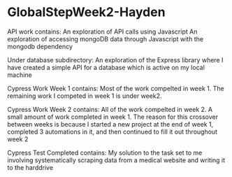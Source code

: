 # GlobalStepWeek2-Hayden

API work contains:
  An exploration of API calls using Javascript
  An exploration of accessing mongoDB data through Javascript with the mongodb dependency
  
  Under database subdirectory:
    An exploration of the Express library where I have created a simple API for a database which is active on my local machine
    
Cypress Work Week 1 contains:
  Most of the work compelted in week 1.
  The remaining work I competed in week 1 is under week2.
  
Cypress Work Week 2 contains:
  All of the work compelted in week 2.
  A small amount of work completed in week 1.
  The reason for this crossover between weeks is because I started a new project at the end of week 1, completed 3 automations in it, and then continued to fill it out throughout week 2
  
Cypress Test Completed contains:
  My solution to the task set to me involving systematically scraping data from a medical website and writing it to the harddrive
  
